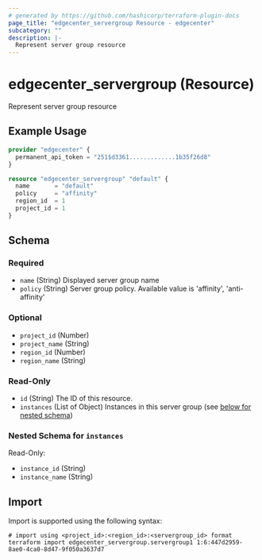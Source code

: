 ```yaml
---
# generated by https://github.com/hashicorp/terraform-plugin-docs
page_title: "edgecenter_servergroup Resource - edgecenter"
subcategory: ""
description: |-
  Represent server group resource
---
```


# edgecenter_servergroup (Resource)

Represent server group resource

## Example Usage

```terraform
provider "edgecenter" {
  permanent_api_token = "251$d3361.............1b35f26d8"
}

resource "edgecenter_servergroup" "default" {
  name       = "default"
  policy     = "affinity"
  region_id  = 1
  project_id = 1
}
```

<!-- schema generated by tfplugindocs -->
## Schema

### Required

- `name` (String) Displayed server group name
- `policy` (String) Server group policy. Available value is 'affinity', 'anti-affinity'

### Optional

- `project_id` (Number)
- `project_name` (String)
- `region_id` (Number)
- `region_name` (String)

### Read-Only

- `id` (String) The ID of this resource.
- `instances` (List of Object) Instances in this server group (see [below for nested schema](#nestedatt--instances))

<a id="nestedatt--instances"></a>
### Nested Schema for `instances`

Read-Only:

- `instance_id` (String)
- `instance_name` (String)

## Import

Import is supported using the following syntax:

```shell
# import using <project_id>:<region_id>:<servergroup_id> format
terraform import edgecenter_servergroup.servergroup1 1:6:447d2959-8ae0-4ca0-8d47-9f050a3637d7
```
